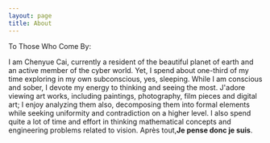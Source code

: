 ```yaml
---
layout: page
title: About
---
```


To Those Who Come By:

I am Chenyue Cai, currently a resident of the beautiful planet of earth and an active member of the cyber world. Yet, I spend about one-third of my time exploring in my own subconscious, yes, sleeping. While I am conscious and sober, I devote my energy to thinking and seeing the most. J'adore viewing art works, including paintings, photography, film pieces and digital art; I enjoy analyzing them also, decomposing them into formal elements while seeking uniformity and contradiction on a higher level. I also spend quite a lot of time and effort in thinking mathematical concepts and engineering problems related to vision. Après tout,**Je pense donc je suis**.
